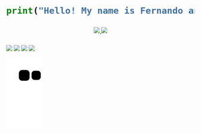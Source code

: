 <h1>
  
```python
print("Hello! My name is Fernando and I love data.")
```
  
</h1>

<div align="center">
  <a href="https://github.com/FernandoLimaFilho">
  <img height="150em" src="https://github-readme-stats.vercel.app/api?username=FernandoLimaFilho&show_icons=true&theme=dracula&include_all_commits=true&count_private=true"/>
  <img height="150em" src="https://github-readme-stats.vercel.app/api/top-langs/?username=FernandoLimaFilho&layout=compact&langs_count=7&theme=dracula"/>
</div>
  
 ##
  
<div styl
<div> 
  <a href="https://www.instagram.com/ferlima_filho/" target="_blank"><img src="https://img.shields.io/badge/-Instagram-%23E4405F?style=for-the-badge&logo=instagram&logoColor=white" target="_blank"></a>
  <a href = "mailto:ferjslimafilho@gmail.com"><img src="https://img.shields.io/badge/-Gmail-%23333?style=for-the-badge&logo=gmail&logoColor=white" target="_blank"></a>
  <a href="https://www.linkedin.com/in/fernando-lima-filho-4a4595236/" target="_blank"><img src="https://img.shields.io/badge/-LinkedIn-%230077B5?style=for-the-badge&logo=linkedin&logoColor=white" target="_blank"></a>
  <a href="http://lattes.cnpq.br/6013450213652316" target="_blank"><img src="http://buscatextual.cnpq.br/buscatextual/images/titulo-sistema.png" target="_blank"></a>
  
  ![Snake animation](https://github.com/FernandoLimaFilho/FernandoLimaFilho/blob/output/github-contribution-grid-snake.svg)
  
</div>
